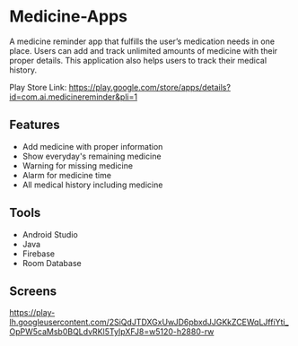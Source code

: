 # Medicine-Apps

A medicine reminder app that fulfills the user’s medication needs in one place. Users can add and track unlimited amounts of medicine with their proper details. This application also helps users to track their medical history.

Play Store Link: https://play.google.com/store/apps/details?id=com.ai.medicinereminder&pli=1


## Features

- Add medicine with proper information 
- Show everyday's remaining medicine
- Warning for missing medicine
- Alarm for medicine time
- All medical history including medicine


## Tools

- Android Studio
- Java
- Firebase
- Room Database

## Screens
https://play-lh.googleusercontent.com/2SiQdJTDXGxUwJD6pbxdJJGKkZCEWqLJffiYti_OpPW5caMsb0BQLdvRKl5TyIpXFJ8=w5120-h2880-rw

